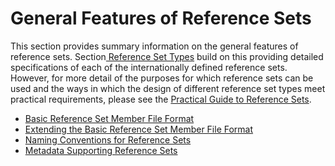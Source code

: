 # General Features of Reference Sets

This section provides summary information on the general features of reference sets. Section[ Reference Set Types](../5.2-reference-set-types/) build on this providing detailed specifications of each of the internationally defined reference sets. However, for more detail of the purposes for which reference sets can be used and the ways in which the design of different reference set types meet practical requirements, please see the [Practical Guide to Reference Sets](https://app.gitbook.com/o/h8Z6qGxuQrzM9vbx5bPT/s/qOI2v58ZsXOoklmwBOk4/).

* [Basic Reference Set Member File Format](5.1.1-basic-reference-set-member-file-format.md)
* [Extending the Basic Reference Set Member File Format](5.1.2-extending-the-basic-reference-set-member-file-format.md)
* [Naming Conventions for Reference Sets](5.1.3-naming-conventions-for-reference-sets.md)
* [Metadata Supporting Reference Sets](5.1.4-metadata-supporting-reference-sets.md)


